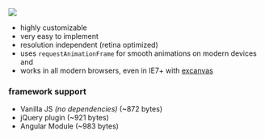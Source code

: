 [![](https://github.com/rendro/easy-pie-chart/raw/master/demo/img/easy-pie-chart.png)](http://drbl.in/ezuc)

- highly customizable
- very easy to implement
- resolution independent (retina optimized)
- uses `requestAnimationFrame` for smooth animations on modern devices and
- works in all modern browsers, even in IE7+ with [excanvas](https://code.google.com/p/explorercanvas/wiki/Instructions)

### framework support

- Vanilla JS _(no dependencies)_ (~872 bytes)
- jQuery plugin (~921 bytes)
- Angular Module (~983 bytes)
